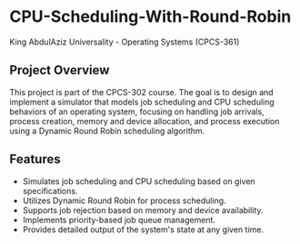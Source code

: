 # CPU-Scheduling-With-Round-Robin
King AbdulAziz Universality - Operating Systems (CPCS-361)

## Project Overview

This project is part of the CPCS-302 course. The goal is to design and implement a simulator that models job scheduling and CPU scheduling behaviors of an operating system, focusing on handling job arrivals, process creation, memory and device allocation, and process execution using a Dynamic Round Robin scheduling algorithm.

## Features

- Simulates job scheduling and CPU scheduling based on given specifications.
- Utilizes Dynamic Round Robin for process scheduling.
- Supports job rejection based on memory and device availability.
- Implements priority-based job queue management.
- Provides detailed output of the system's state at any given time.
